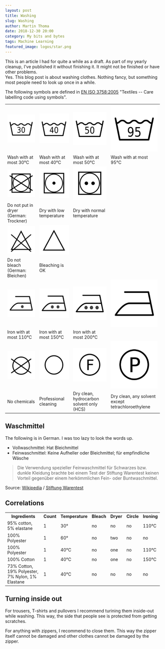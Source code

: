 ```yaml
---
layout: post
title: Washing
slug: Washing
author: Martin Thoma
date: 2018-12-30 20:00
category: My bits and bytes
tags: Machine Learning
featured_image: logos/star.png
---
```

<div class="info">This is an article I had for quite a while as a draft. As part of my yearly cleanup, I've published it without finishing it. It might not be finished or have other problems.</div>
Yes. This blog post is about washing clothes. Nothing fancy, but something most
people need to look up once in a while.


The following symbols are defined in [EN ISO 3758:2005](https://en.wikipedia.org/wiki/Laundry_symbol)
"Textiles -- Care labelling code using symbols".

<table>
    <tr>
        <td><img src="../images/2018/09/wasching-temp-30-deg.png" alt="Wash with at most 30C." /></td>
        <td><img src="../images/2018/09/wasching-temp-40-deg.png" alt="Wash with at most 40C." /></td>
        <td><img src="../images/2018/09/wasching-temp-50-deg.png" alt="Wash with at most 50C." /></td>
        <td><img src="../images/2018/09/wasching-temp-95-deg.png" alt="Wash with at most 95C." /></td>
    </tr>
    <tr>
        <td>Wash with at most 30°C</td>
        <td>Wash with at most 40°C</td>
        <td>Wash with at most 50°C</td>
        <td>Wash with at most 95°C</td>
    </tr>
    <tr>
        <td><img src="../images/2018/09/wasching-dryer-no.png" alt="Do not put in dryer." /></td>
        <td><img src="../images/2018/09/wasching-dryer-low-temp.png" alt="Dry with low temperature." /></td>
        <td><img src="../images/2018/09/wasching-dryer-high-temp.png" alt="You can dry with high temperature." /></td>
        <td>&nbsp;</td>
    </tr>
    <tr>
        <td>Do not put in dryer (German: Trockner)</td>
        <td>Dry with low temperature</td>
        <td>Dry with normal temperature</td>
        <td>&nbsp;</td>
    </tr>
    <tr>
        <td><img src="../images/2018/09/wasching-bleach-not.png" alt="Do not bleech." /></td>
        <td><img src="../images/2018/09/wasching-bleach.png" alt="Bleaching is OK." /></td>
        <td>&nbsp;</td>
        <td>&nbsp;</td>
    </tr>
    <tr>
        <td>Do not bleach (German: Bleichen)</td>
        <td>Bleaching is OK</td>
        <td>&nbsp;</td>
        <td>&nbsp;</td>
    </tr>
    <tr>
        <td><img src="../images/2018/09/wasching-ironing-max-110.png" alt="Iron with at most 110°C" /></td>
        <td><img src="../images/2018/09/wasching-ironing-max-150.png" alt="Iron with at most 150°C" /></td>
        <td><img src="../images/2018/09/wasching-ironing-max-200.png" alt="Iron with at most 200°C" /></td>
        <td><img src="../images/2018/09/wasching-ironing.png" alt="Iron at any temperature / steam" /></td>
    </tr>
    <tr>
        <td>Iron with at most 110°C</td>
        <td>Iron with at most 150°C</td>
        <td>Iron with at most 200°C</td>
        <td>&nbsp;</td>
    </tr>
    <tr>
        <td><img src="../images/2018/09/wasching-chemicals-no.png" alt="No chemicals" /></td>
        <td><img src="../images/2018/09/wasching-chemicals.png" alt="Professional cleaning" /></td>
        <td><img src="../images/2018/09/wasching-chemicals-f.png" alt="Dry clean, hydrocarbon solvent only (HCS)" /></td>
        <td><img src="../images/2018/09/wasching-chemicals-p.png" alt="Dry clean, any solvent except tetrachloroethylene" /></td>
    </tr>
    <tr>
        <td>No chemicals</td>
        <td>Professional cleaning</td>
        <td>Dry clean, hydrocarbon solvent only (HCS)</td>
        <td>Dry clean, any solvent except tetrachloroethylene</td>
    </tr>
</table>


## Waschmittel

<div class="info">The following is in German. I was too lazy to look the words up.</div>

* Vollwaschmittel: Hat Bleichmittel
* Feinwaschmittel: Keine Aufheller oder Bleichmittel; für empfindliche Wäsche

> Die Verwendung spezieller Feinwaschmittel für Schwarzes bzw. dunkle Kleidung
> brachte bei einem Test der Stiftung Warentest keinen Vorteil gegenüber einem
> herkömmlichen Fein- oder Buntwaschmittel.

Source: [Wikipedia](https://de.wikipedia.org/wiki/Feinwaschmittel#cite_ref-15) / [Stiftung Warentest](https://www.test.de/Waschmittel-fuer-Dunkles-Zu-viel-schwarze-Magie-20185-0/)


## Correlations

<table>
    <tr>
        <th>Ingredients</th>
        <th>Count</th>
        <th>Temperature</th>
        <th>Bleach</th>
        <th>Dryer</th>
        <th>Circle</th>
        <th>Ironing</th>
    </tr>
    <tr>
        <td>95% cotton, 5% elastane</td>
        <td>1</td>
        <td>30&deg;</td>
        <td>no</td>
        <td>no</td>
        <td>no</td>
        <td>110°C</td>
    </tr>
    <tr>
        <td>100% Polyester</td>
        <td>1</td>
        <td>60&deg;</td>
        <td>no</td>
        <td>two</td>
        <td>no</td>
        <td>no</td>
    </tr>
    <tr>
        <td>100% Polyester</td>
        <td>1</td>
        <td>40°C</td>
        <td>no</td>
        <td>one</td>
        <td>no</td>
        <td>110°C</td>
    </tr>
    <tr>
        <td>100% Cotton</td>
        <td>1</td>
        <td>40°C</td>
        <td>no</td>
        <td>one</td>
        <td>no</td>
        <td>150°C</td>
    </tr>
    <tr>
        <td>73% Cotton, 19% Polyester, 7% Nylon, 1% Elastane</td>
        <td>1</td>
        <td>40°C</td>
        <td>no</td>
        <td>no</td>
        <td>no</td>
        <td>no</td>
    </tr>
</table>


## Turning inside out

For trousers, T-shirts and pullovers I recommend turining them inside-out while
washing. This way, the side that people see is protected from getting scratches.

For anything with zippers, I recommend to close them. This way the zipper itself
cannot be damaged and other clothes cannot be damaged by the zipper.
